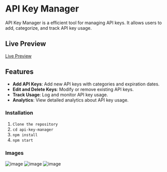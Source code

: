 # API Key Manager

API Key Manager is a efficient tool for managing API keys. It allows users to add, categorize, and track API key usage.

## Live Preview

[Live Preview](https://vercel.app/)

## Features

- **Add API Keys**: Add new API keys with categories and expiration dates.
- **Edit and Delete Keys**: Modify or remove existing API keys.
- **Track Usage**: Log and monitor API key usage.
- **Analytics**: View detailed analytics about API key usage.

### Installation

1. `Clone the repository`
2. `cd api-key-manager`
3. `npm install`
4. `npm start`

### Images

![image](https://github.com/user-attachments/assets/7b00e721-2062-4967-8e68-0f4f9dd6c227)
![image](https://github.com/user-attachments/assets/d78b0442-d8c9-4d40-9725-1a15a1c61e38)
![image](https://github.com/user-attachments/assets/b9bf0002-5ad6-4cbe-a028-588bfdc4e9b5)
